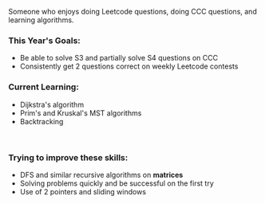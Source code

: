 <html>
<body>
  <p>Someone who enjoys doing Leetcode questions, doing CCC questions, and learning algorithms.</p>
  <h3>This Year's Goals:</h3>
  <ul>
    <li>Be able to solve S3 and partially solve S4 questions on CCC</li>
    <li>Consistently get 2 questions correct on weekly Leetcode contests</li>
  </ul>
  <h3>Current Learning:</h3>
  <ul>
    <li>Dijkstra's algorithm</li>
    <li>Prim's and Kruskal's MST algorithms</li>
    <li>Backtracking</li>
  </ul>
  <br>
  <h3>Trying to improve these skills:</h3>
  <ul>
    <li>DFS and similar recursive algorithms on <b>matrices</b></li>
    <li>Solving problems quickly and be successful on the first try</li>
    <li>Use of 2 pointers and sliding windows</li>
  </ul>
</body>
</html>

